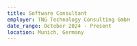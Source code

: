 ```yaml
---
title: Software Consultant
employer: TNG Technology Consulting GmbH
date_range: October 2024 - Present
location: Munich, Germany
---
```


